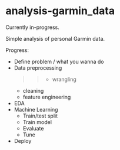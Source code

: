 # analysis-garmin_data

Currently in-progress.

Simple analysis of personal Garmin data.

Progress:
- Define problem / what you wanna do
- Data preprocessing
  >> - wrangling
  - cleaning
  - feature engineering
- EDA
- Machine Learning
  - Train/test split
  - Train model
  - Evaluate
  - Tune
- Deploy
